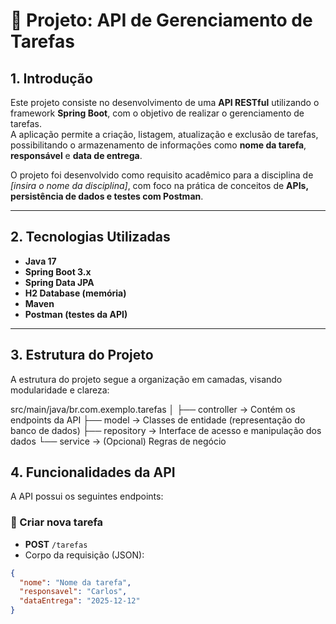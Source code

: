 # 📌 Projeto: API de Gerenciamento de Tarefas

## 1. Introdução
Este projeto consiste no desenvolvimento de uma **API RESTful** utilizando o framework **Spring Boot**, com o objetivo de realizar o gerenciamento de tarefas.  
A aplicação permite a criação, listagem, atualização e exclusão de tarefas, possibilitando o armazenamento de informações como **nome da tarefa**, **responsável** e **data de entrega**.  

O projeto foi desenvolvido como requisito acadêmico para a disciplina de *[insira o nome da disciplina]*, com foco na prática de conceitos de **APIs, persistência de dados e testes com Postman**.

---

## 2. Tecnologias Utilizadas
- **Java 17**  
- **Spring Boot 3.x**  
- **Spring Data JPA**  
- **H2 Database (memória)**  
- **Maven**  
- **Postman (testes da API)**  

---

## 3. Estrutura do Projeto
A estrutura do projeto segue a organização em camadas, visando modularidade e clareza:  

src/main/java/br.com.exemplo.tarefas
│
├── controller → Contém os endpoints da API
├── model → Classes de entidade (representação do banco de dados)
├── repository → Interface de acesso e manipulação dos dados
└── service → (Opcional) Regras de negócio

## 4. Funcionalidades da API
A API possui os seguintes endpoints:

### 🔹 Criar nova tarefa
- **POST** `/tarefas`  
- Corpo da requisição (JSON):  
```json
{
  "nome": "Nome da tarefa",
  "responsavel": "Carlos",
  "dataEntrega": "2025-12-12"
}

